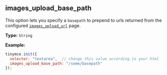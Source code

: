 ## images_upload_base_path

This option lets you specify a `basepath` to prepend to urls returned from the configured [`images_upload_url`](images-uploads-url.md) page.

**Type:** `String`

**Example:**

```js
tinymce.init({
  selector: "textarea",  // change this value according to your html
  images_upload_base_path: "/some/basepath"
});
```
